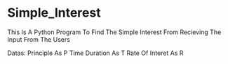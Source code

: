 # Simple_Interest
This Is A Python Program To Find The Simple Interest
From Recieving The Input From The Users

Datas:
Principle As P
Time Duration As T
Rate Of Interet As R
